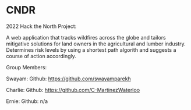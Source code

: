 # CNDR

2022 Hack the North Project: 

A web application that tracks wildfires across the globe and tailors mitigative solutions for land owners in the agricultural and lumber industry. 
Determines risk levels by using a shortest path algorith and suggests a course of action accordingly.

Group Members:

Swayam:
Github: 
https://github.com/swayamparekh

Charlie:
Github: 
https://github.com/C-MartinezWaterloo

Ernie: 
Github:
n/a
